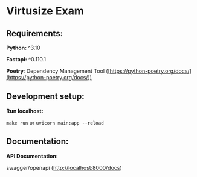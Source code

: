 # Virtusize Exam 

## Requirements:

**Python:** ^3.10

**Fastapi:** ^0.110.1

**Poetry**: Dependency Management Tool ([https://python-poetry.org/docs/](https://python-poetry.org/docs/))


## Development setup:

**Run localhost:**

`make run` or `uvicorn main:app --reload`


## Documentation:
**API Documentation:**

swagger/openapi ([http://localhost:8000/docs](http://localhost:8000/docs))
